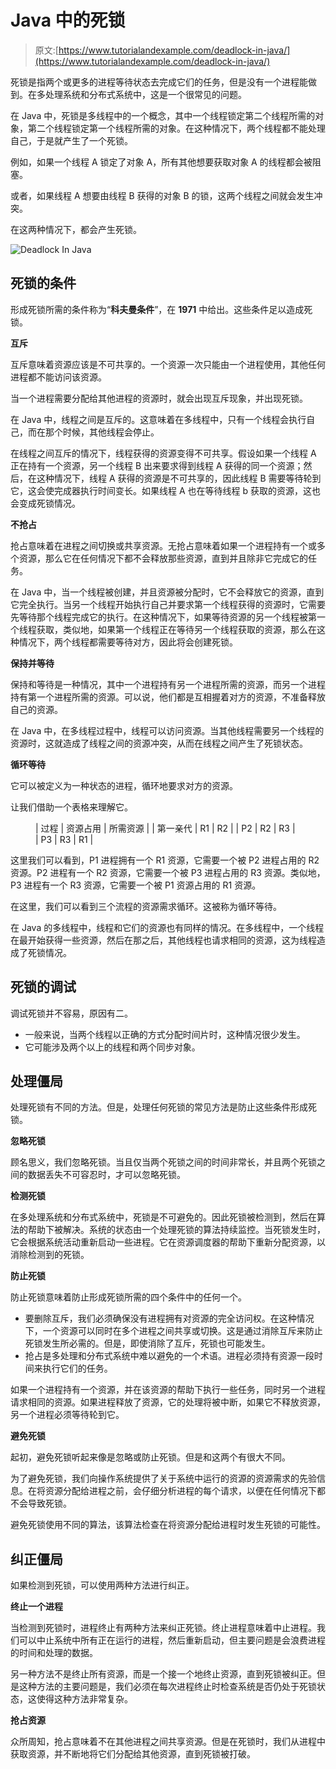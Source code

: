 # Java 中的死锁

> 原文:[https://www.tutorialandexample.com/deadlock-in-java/](https://www.tutorialandexample.com/deadlock-in-java/)

死锁是指两个或更多的进程等待状态去完成它们的任务，但是没有一个进程能做到。在多处理系统和分布式系统中，这是一个很常见的问题。

在 Java 中，死锁是多线程中的一个概念，其中一个线程锁定第二个线程所需的对象，第二个线程锁定第一个线程所需的对象。在这种情况下，两个线程都不能处理自己，于是就产生了一个死锁。

例如，如果一个线程 A 锁定了对象 A，所有其他想要获取对象 A 的线程都会被阻塞。

或者，如果线程 A 想要由线程 B 获得的对象 B 的锁，这两个线程之间就会发生冲突。

在这两种情况下，都会产生死锁。

![Deadlock In Java](../Images/d063ce1b164ff37018bfcf769d43bdfc.png)  

## 死锁的条件

形成死锁所需的条件称为“**科夫曼条件**”，在 **1971** 中给出。这些条件足以造成死锁。

**互斥**

互斥意味着资源应该是不可共享的。一个资源一次只能由一个进程使用，其他任何进程都不能访问该资源。

当一个进程需要分配给其他进程的资源时，就会出现互斥现象，并出现死锁。

在 Java 中，线程之间是互斥的。这意味着在多线程中，只有一个线程会执行自己，而在那个时候，其他线程会停止。

在线程之间互斥的情况下，线程获得的资源变得不可共享。假设如果一个线程 A 正在持有一个资源，另一个线程 B 出来要求得到线程 A 获得的同一个资源；然后，在这种情况下，线程 A 获得的资源是不可共享的，因此线程 B 需要等待轮到它，这会使完成器执行时间变长。如果线程 A 也在等待线程 b 获取的资源，这也会变成死锁情况。

**不抢占**

抢占意味着在进程之间切换或共享资源。无抢占意味着如果一个进程持有一个或多个资源，那么它在任何情况下都不会释放那些资源，直到并且除非它完成它的任务。

在 Java 中，当一个线程被创建，并且资源被分配时，它不会释放它的资源，直到它完全执行。当另一个线程开始执行自己并要求第一个线程获得的资源时，它需要先等待那个线程完成它的执行。在这种情况下，如果等待资源的另一个线程被第一个线程获取，类似地，如果第一个线程正在等待另一个线程获取的资源，那么在这种情况下，两个线程都需要等待对方，因此将会创建死锁。

**保持并等待**

保持和等待是一种情况，其中一个进程持有另一个进程所需的资源，而另一个进程持有第一个进程所需的资源。可以说，他们都是互相握着对方的资源，不准备释放自己的资源。

在 Java 中，在多线程过程中，线程可以访问资源。当其他线程需要另一个线程的资源时，这就造成了线程之间的资源冲突，从而在线程之间产生了死锁状态。

**循环等待**

它可以被定义为一种状态的进程，循环地要求对方的资源。

让我们借助一个表格来理解它。

<figure class="wp-block-table">

| 过程 | 资源占用 | 所需资源 |
| 第一亲代 | R1 | R2 |
| P2 | R2 | R3 |
| P3 | R3 | R1 |

</figure>

这里我们可以看到，P1 进程拥有一个 R1 资源，它需要一个被 P2 进程占用的 R2 资源。P2 进程有一个 R2 资源，它需要一个被 P3 进程占用的 R3 资源。类似地，P3 进程有一个 R3 资源，它需要一个被 P1 资源占用的 R1 资源。

在这里，我们可以看到三个流程的资源需求循环。这被称为循环等待。

在 Java 的多线程中，线程和它们的资源也有同样的情况。在多线程中，一个线程在最开始获得一些资源，然后在那之后，其他线程也请求相同的资源，这为线程造成了死锁情况。

## 死锁的调试

调试死锁并不容易，原因有二。

*   一般来说，当两个线程以正确的方式分配时间片时，这种情况很少发生。
*   它可能涉及两个以上的线程和两个同步对象。

## 处理僵局

处理死锁有不同的方法。但是，处理任何死锁的常见方法是防止这些条件形成死锁。

**忽略死锁**

顾名思义，我们忽略死锁。当且仅当两个死锁之间的时间非常长，并且两个死锁之间的数据丢失不可容忍时，才可以忽略死锁。

**检测死锁**

在多处理系统和分布式系统中，死锁是不可避免的。因此死锁被检测到，然后在算法的帮助下被解决。系统的状态由一个处理死锁的算法持续监控。当死锁发生时，它会根据系统活动重新启动一些进程。它在资源调度器的帮助下重新分配资源，以消除检测到的死锁。

**防止死锁**

防止死锁意味着防止形成死锁所需的四个条件中的任何一个。

*   要删除互斥，我们必须确保没有进程拥有对资源的完全访问权。在这种情况下，一个资源可以同时在多个进程之间共享或切换。这是通过消除互斥来防止死锁发生所必需的。但是，即使消除了互斥，死锁也可能发生。
*   抢占是多处理和分布式系统中难以避免的一个术语。进程必须持有资源一段时间来执行它们的任务。

如果一个进程持有一个资源，并在该资源的帮助下执行一些任务，同时另一个进程请求相同的资源。如果进程释放了资源，它的处理将被中断，如果它不释放资源，另一个进程必须等待轮到它。

**避免死锁**

起初，避免死锁听起来像是忽略或防止死锁。但是和这两个有很大不同。

为了避免死锁，我们向操作系统提供了关于系统中运行的资源的资源需求的先验信息。在将资源分配给进程之前，会仔细分析进程的每个请求，以便在任何情况下都不会导致死锁。

避免死锁使用不同的算法，该算法检查在将资源分配给进程时发生死锁的可能性。

## 纠正僵局

如果检测到死锁，可以使用两种方法进行纠正。

**终止一个进程**

当检测到死锁时，进程终止有两种方法来纠正死锁。终止进程意味着中止进程。我们可以中止系统中所有正在运行的进程，然后重新启动，但主要问题是会浪费进程的时间和处理的数据。

另一种方法不是终止所有资源，而是一个接一个地终止资源，直到死锁被纠正。但是这种方法的主要问题是，我们必须在每次进程终止时检查系统是否仍处于死锁状态，这使得这种方法非常复杂。

**抢占资源**

众所周知，抢占意味着不在其他进程之间共享资源。但是在死锁时，我们从进程中获取资源，并不断地将它们分配给其他资源，直到死锁被打破。